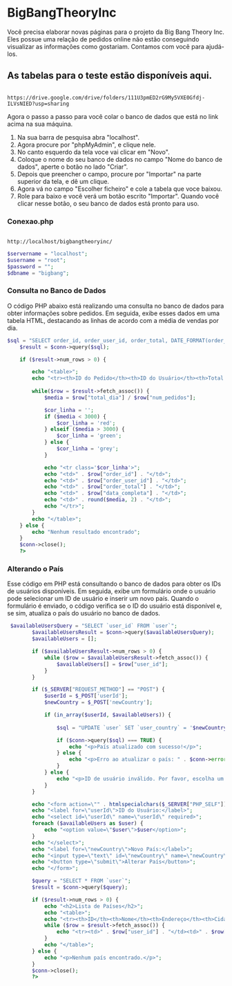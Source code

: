 # BigBangTheoryInc
Você precisa elaborar novas páginas para o projeto da Big Bang Theory Inc. Eles possue uma relação de pedidos online não estão conseguindo visualizar as informações como gostariam. Contamos com você para ajudá-los. 
                                        


##                                    As tabelas para o teste estão disponíveis aqui.
                https://drive.google.com/drive/folders/111U3pmED2rG9My5VXE0Gfdj-ILVsNIED?usp=sharing

Agora o passo a passo para você colar o banco de dados que está no link acima na sua máquina.

1. Na sua barra de pesquisa abra "localhost".
2. Agora procure por "phpMyAdmin", e clique nele.
3. No canto esquerdo da tela voce vai clicar em "Novo".
4. Coloque o nome do seu banco de dados no campo "Nome do banco de dados", aperte o botão no lado "Criar".
5. Depois que preencher o campo, procure por "Importar" na parte superior da tela, e dê um clique.
6. Agora vá no campo "Escolher ficheiro" e cole a tabela que voce baixou.
7. Role para baixo e você verá um botão escrito "Importar". Quando você clicar nesse botão, o seu banco de dados está pronto para uso.



###    Conexao.php

                                            http://localhost/bigbangtheoryinc/

```PHP
$servername = "localhost";
$username = "root";
$password = "";
$dbname = "bigbang";
```

### Consulta no Banco de Dados


O código PHP abaixo está realizando uma consulta no banco de dados para obter informações sobre pedidos. Em seguida, exibe esses dados em uma tabela HTML, destacando as linhas de acordo com a média de vendas por dia. 
```PHP
$sql = "SELECT order_id, order_user_id, order_total, DATE_FORMAT(order_date, '%Y-%m-%d') AS data_completa, SUM(order_total) AS total_dia, COUNT(*) AS num_pedidos FROM orders GROUP BY DATE_FORMAT(order_date, '%Y-%m-%d')";
    $result = $conn->query($sql);

    if ($result->num_rows > 0) {

        echo "<table>";
        echo "<tr><th>ID do Pedido</th><th>ID do Usuário</th><th>Total do Pedido</th><th>Data do Pedido</th><th>Média dos Pedidos</th></tr>";
        
        while($row = $result->fetch_assoc()) {    
            $media = $row["total_dia"] / $row["num_pedidos"];

            $cor_linha = '';
            if ($media < 3000) {
                $cor_linha = 'red';
            } elseif ($media > 3000) {
                $cor_linha = 'green';
            } else {
                $cor_linha = 'grey';
            }

            echo "<tr class='$cor_linha'>";
            echo "<td>" . $row["order_id"] . "</td>";
            echo "<td>" . $row["order_user_id"] . "</td>";
            echo "<td>" . $row["order_total"] . "</td>";
            echo "<td>" . $row["data_completa"] . "</td>";
            echo "<td>" . round($media, 2) . "</td>";
            echo "</tr>";
        }
        echo "</table>";
    } else {
        echo "Nenhum resultado encontrado";
    }
    $conn->close();
    ?>
```
### Alterando o País 
 Esse código em PHP está consultando o banco de dados para obter os IDs de usuários disponíveis. Em seguida, exibe um formulário onde o usuário pode selecionar um ID de usuário e inserir um novo país. Quando o formulário é enviado, o código verifica se o ID do usuário está disponível e, se sim, atualiza o país do usuário no banco de dados. 
``` PHP
 $availableUsersQuery = "SELECT `user_id` FROM `user`";
        $availableUsersResult = $conn->query($availableUsersQuery);
        $availableUsers = [];

        if ($availableUsersResult->num_rows > 0) {
            while ($row = $availableUsersResult->fetch_assoc()) {
                $availableUsers[] = $row["user_id"];
            }
        }

        if ($_SERVER["REQUEST_METHOD"] == "POST") {
            $userId = $_POST['userId'];
            $newCountry = $_POST['newCountry'];

            if (in_array($userId, $availableUsers)) {
                
                $sql = "UPDATE `user` SET `user_country` = '$newCountry' WHERE `user_id` = $userId";

                if ($conn->query($sql) === TRUE) {
                    echo "<p>País atualizado com sucesso!</p>";
                } else {
                    echo "<p>Erro ao atualizar o país: " . $conn->error . "</p>";
                }
            } else {
                echo "<p>ID de usuário inválido. Por favor, escolha um dos IDs disponíveis.</p>";
            }
        }

        echo "<form action=\"" . htmlspecialchars($_SERVER["PHP_SELF"]) . "\" method=\"POST\">";
        echo "<label for=\"userId\">ID do Usuário:</label>";
        echo "<select id=\"userId\" name=\"userId\" required>";
        foreach ($availableUsers as $user) {
            echo "<option value=\"$user\">$user</option>";
        }
        echo "</select>";
        echo "<label for=\"newCountry\">Novo País:</label>";
        echo "<input type=\"text\" id=\"newCountry\" name=\"newCountry\" required>";
        echo "<button type=\"submit\">Alterar País</button>";
        echo "</form>";

        $query = "SELECT * FROM `user`";
        $result = $conn->query($query);

        if ($result->num_rows > 0) {
            echo "<h2>Lista de Países</h2>";
            echo "<table>";
            echo "<tr><th>ID</th><th>Nome</th><th>Endereço</th><th>Cidade</th><th>País</th></tr>";
            while ($row = $result->fetch_assoc()) {
                echo "<tr><td>" . $row["user_id"] . "</td><td>" . $row["user_name"] . "</td><td>" . $row["user_address"] . "</td><td>" . $row["user_city"] . "</td><td>" . $row["user_country"] . "</td></tr>";
            }
            echo "</table>";
        } else {
            echo "<p>Nenhum país encontrado.</p>";
        }
        $conn->close();
        ?>
```
